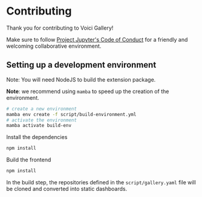 # Contributing

Thank you for contributing to Voici Gallery!

Make sure to follow [Project Jupyter's Code of Conduct](https://github.com/jupyter/governance/blob/master/conduct/code_of_conduct.md)
for a friendly and welcoming collaborative environment.

## Setting up a development environment

Note: You will need NodeJS to build the extension package.

**Note**: we recommend using `mamba` to speed up the creation of the environment.

```bash
# create a new environment
mamba env create -f script/build-environment.yml
# activate the environment
mamba activate build-env
```

Install the dependencies

```bash
npm install
```

Build the frontend

```bash
npm install
```

In the build step, the repositories defined in the `script/gallery.yaml` file will be cloned and converted into static dashboards.
